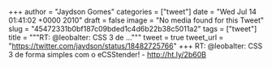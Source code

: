 
+++
author = "Jaydson Gomes"
categories = ["tweet"]
date = "Wed Jul 14 01:41:02 +0000 2010"
draft = false
image = "No media found for this Tweet"
slug = "45472331b0bf187c09bded1c4d6b22b38c5011a2"
tags = ["tweet"]
title = """RT: @leobalter: CSS 3 de ..."""
tweet = true
tweet_url = "https://twitter.com/jaydson/status/18482725766"
+++
RT: @leobalter: CSS 3 de forma simples com o eCSStender! - http://ht.ly/2b60B
